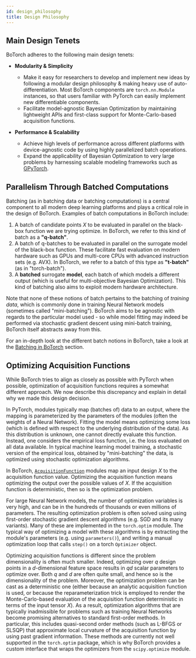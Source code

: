 ```yaml
---
id: design_philosophy
title: Design Philosophy
---
```


## Main Design Tenets

BoTorch adheres to the following main design tenets:
* **Modularity & Simplicity**
  * Make it easy for researchers to develop and implement new ideas by following
    a modular design philosophy & making heavy use of auto-differentiation. Most
    BoTorch components are `torch.nn.Module` instances, so that users familiar
    with PyTorch can easily implement new differentiable
    components.
  * Facilitate model-agnostic Bayesian Optimization by maintaining lightweight
    APIs and first-class support for Monte-Carlo-based acquisition functions.

* **Performance & Scalability**
  * Achieve high levels of performance across different platforms with
    device-agnostic code by using highly parallelized batch operations.
  * Expand the applicability of Bayesian Optimization to very large problems by
    harnessing scalable modeling frameworks such as
    [GPyTorch](https://gpytorch.ai).


## Parallelism Through Batched Computations

Batching (as in batching data or batching computations) is a central component to
all modern deep learning platforms and plays a critical role in the design of
BoTorch. Examples of batch computations in BoTorch include:

1. A batch of candidate points $X$ to be evaluated in parallel on the black-box
   function we are trying optimize. In BoTorch, we refer to this kind of batch
   as a **"q-batch"**.
2. A batch of q-batches to be evaluated in parallel on the surrogate model of
   the black-box function. These facilitate fast evaluation on modern hardware
   such as GPUs and multi-core CPUs with advanced instruction sets (e.g. AVX).
   In BoTorch, we refer to a batch of this type as **"t-batch"** (as in "torch-batch").
3. A **batched** surrogate **model**, each batch of which models a different output
   (which is useful for multi-objective Bayesian Optimization). This kind of
   batching also aims to exploit modern hardware architecture.

Note that none of these notions of batch pertains to the batching of *training
data*, which is commonly done in training Neural Network models (sometimes
called "mini-batching"). BoTorch aims to be agnostic with regards to the
particular model used - so while model fitting may indeed be performed via
stochastic gradient descent using mini-batch training, BoTorch itself abstracts
away from this.

For an in-depth look at the different batch notions in BoTorch, take a look at
the [Batching in BoTorch](#batching) section.


## Optimizing Acquisition Functions

While BoTorch tries to align as closely as possible with PyTorch when possible, optimization of acquisition functions requires a somewhat different approach. We now describe this discrepancy and explain in detail why we made this design decision.

In PyTorch, modules typically map (batches of) data to an output, where the
mapping is parameterized by the parameters of the modules (often the weights
of a Neural Network). Fitting the model means optimizing some loss (which is
defined with respect to the underlying distribution of the data).
As this distribution is unknown, one cannot directly evaluate this function.
Instead, one considers the empirical loss function, i.e. the loss evaluated on
all data available. In typical machine learning model training, a stochastic
version of the empirical loss, obtained by "mini-batching" the data, is
optimized using stochastic optimization algorithms.

In BoTorch, [`AcquisitionFunction`](../api/acquisition.html#acquisitionfunction)
modules map an input design $X$ to the acquisition function value. Optimizing
the acquisition function means optimizing the output over the possible values of
$X$. If the acquisition function is deterministic, then so is the optimization
problem.

For large Neural Network models, the number of optimization variables is very
high, and can be in the hundreds of thousands or even millions of parameters.
The resulting optimization problem is often solved using using first-order
stochastic gradient descent algorithms (e.g. SGD and its many variants).
Many of these are implemented in the `torch.optim` module. The typical way of
optimizing a model with these algorithms is by extracting the module's
parameters (e.g. using `parameters()`), and writing a manual optimization loop
that calls `step()` on a torch `Optimizer` object.

Optimizing acquisition functions is different since the problem
dimensionality is often much smaller. Indeed, optimizing over $q$ design points in a
$d$-dimensional feature space results in $qd$ scalar parameters to optimize
over. Both $q$ and $d$ are often quite small, and hence so is the dimensionality
of the problem.
Moreover, the optimization problem can be cast as a deterministic one (either
because an analytic acquisition function is used, or because the
reparameterization trick is employed to render the Monte-Carlo-based evaluation
of the acquisition function deterministic in terms of the input tensor $X$).
As a result, optimization algorithms that are typically inadmissible for problems
such as training Neural Networks become promising alternatives to standard
first-order methods. In particular, this includes quasi-second order methods
(such as L-BFGS or SLSQP) that approximate local curvature of the acquisition
function by using past gradient information.
These methods are currently not well supported in the `torch.optim` package,
which is why BoTorch provides a custom interface that wraps the optimizers from
the `scipy.optimize` module.
